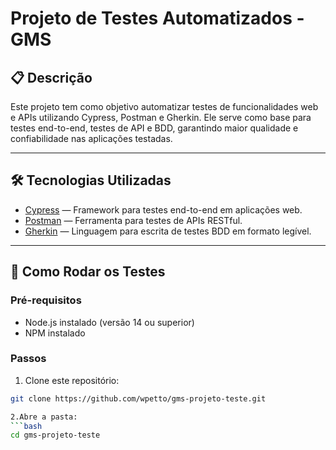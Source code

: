 # Projeto de Testes Automatizados - GMS

## 📋 Descrição

Este projeto tem como objetivo automatizar testes de funcionalidades web e APIs utilizando Cypress, Postman e Gherkin. Ele serve como base para testes end-to-end, testes de API e BDD, garantindo maior qualidade e confiabilidade nas aplicações testadas.

---

## 🛠 Tecnologias Utilizadas

- [Cypress](https://www.cypress.io/) — Framework para testes end-to-end em aplicações web.  
- [Postman](https://www.postman.com/) — Ferramenta para testes de APIs RESTful.  
- [Gherkin](https://cucumber.io/docs/gherkin/) — Linguagem para escrita de testes BDD em formato legível.

---
## 🚀 Como Rodar os Testes

### Pré-requisitos

- Node.js instalado (versão 14 ou superior)  
- NPM instalado  

### Passos

1. Clone este repositório:  
```bash
git clone https://github.com/wpetto/gms-projeto-teste.git

2.Abre a pasta:  
```bash
cd gms-projeto-teste


